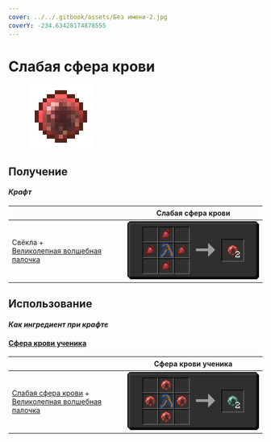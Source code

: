```yaml
---
cover: ../../.gitbook/assets/Без имени-2.jpg
coverY: -234.63428174878555
---
```


# Слабая сфера крови

<figure><img src="../../.gitbook/assets/weakbloodorb_128.png" alt=""><figcaption></figcaption></figure>

## Получение

#### _Крафт_

| ㅤ                                                                                 | Слабая сфера крови                          |
| --------------------------------------------------------------------------------- | ------------------------------------------- |
| <p>Свёкла +<br><a href="divining_rod_3.md">Великолепная волшебная палочка</a></p> | ![](../../.gitbook/assets/weakbloodorb.png) |

## Использование

#### _Как ингредиент при крафте_

#### [Сфера крови ученика](apprenticebloodorb.md)

| ㅤ                                                                                                                           | Сфера крови ученика                               |
| --------------------------------------------------------------------------------------------------------------------------- | ------------------------------------------------- |
| <p><a href="weakbloodorb.md">Слабая сфера крови</a> +<br><a href="divining_rod_3.md">Великолепная волшебная палочка</a></p> | ![](../../.gitbook/assets/apprenticebloodorb.png) |
